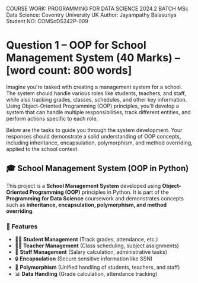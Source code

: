 COURSE WORK: PROGRAMMING FOR DATA SCIENCE
2024.2 BATCH
MSc Data Science: Coventry University UK
Author: Jayampathy Balasuriya
Student NO: COMScDS242P-009

# Question 1 – OOP for School Management System (40 Marks) – [word count: 800 words]
Imagine you're tasked with creating a management system for a school. The system should
handle various roles like students, teachers, and staff, while also tracking grades, classes,
schedules, and other key information. Using Object-Oriented Programming (OOP) principles,
you'll develop a system that can handle multiple responsibilities, track different entities, and
perform actions specific to each role.

Below are the tasks to guide you through the system development. Your responses should
demonstrate a solid understanding of OOP concepts, including inheritance, encapsulation,
polymorphism, and method overriding, applied to the school context.

## 🎓 School Management System (OOP in Python)
This project is a **School Management System** developed using **Object-Oriented Programming (OOP)** principles in Python. It is part of the **Programming for Data Science** coursework and demonstrates concepts such as **inheritance, encapsulation, polymorphism, and method overriding**.

### 📌 Features
- 👨‍🎓 **Student Management** (Track grades, attendance, etc.)
- 👨‍🏫 **Teacher Management** (Class scheduling, subject assignments)
- 🏢 **Staff Management** (Salary calculation, administrative tasks)
- 🔒 **Encapsulation** (Secure sensitive information like SSN)
- 🔁 **Polymorphism** (Unified handling of students, teachers, and staff)
- 📊 **Data Handling** (Grade calculation, attendance tracking)

